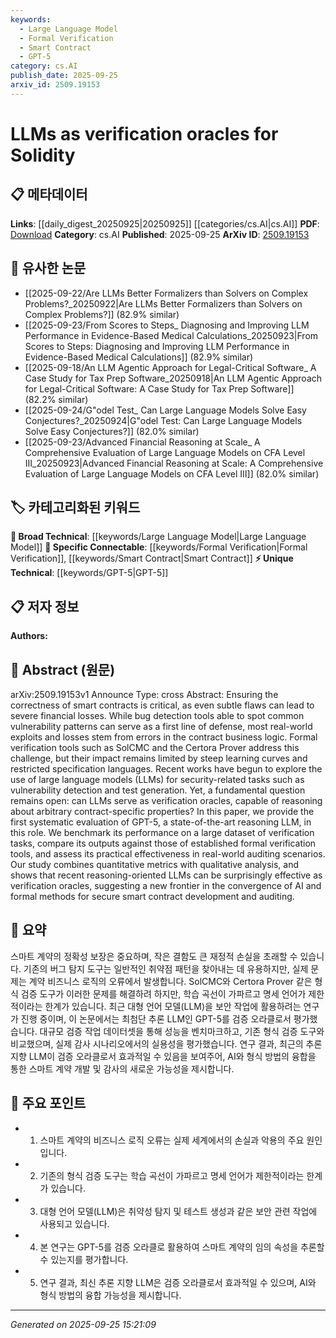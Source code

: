 ```yaml
---
keywords:
  - Large Language Model
  - Formal Verification
  - Smart Contract
  - GPT-5
category: cs.AI
publish_date: 2025-09-25
arxiv_id: 2509.19153
---
```


<!-- KEYWORD_LINKING_METADATA:
{
  "processed_timestamp": "2025-09-25T15:21:09.956400",
  "vocabulary_version": "1.0",
  "selected_keywords": [
    "Large Language Model",
    "Formal Verification",
    "Smart Contract",
    "GPT-5"
  ],
  "rejected_keywords": [],
  "similarity_scores": {
    "Large Language Model": 0.85,
    "Formal Verification": 0.78,
    "Smart Contract": 0.8,
    "GPT-5": 0.75
  },
  "extraction_method": "AI_prompt_based",
  "budget_applied": true,
  "candidates_json": {
    "candidates": [
      {
        "surface": "Large Language Models",
        "canonical": "Large Language Model",
        "aliases": [
          "LLM",
          "Language Model"
        ],
        "category": "broad_technical",
        "rationale": "LLMs are central to the paper's exploration of verification oracles, linking AI with smart contract security.",
        "novelty_score": 0.45,
        "connectivity_score": 0.88,
        "specificity_score": 0.65,
        "link_intent_score": 0.85
      },
      {
        "surface": "Formal Verification",
        "canonical": "Formal Verification",
        "aliases": [
          "Formal Methods",
          "Verification Tools"
        ],
        "category": "specific_connectable",
        "rationale": "Connects the use of LLMs with established methods for ensuring smart contract correctness.",
        "novelty_score": 0.55,
        "connectivity_score": 0.79,
        "specificity_score": 0.82,
        "link_intent_score": 0.78
      },
      {
        "surface": "Smart Contracts",
        "canonical": "Smart Contract",
        "aliases": [
          "Blockchain Contracts",
          "Crypto Contracts"
        ],
        "category": "specific_connectable",
        "rationale": "Central to the paper's context, linking blockchain technology with AI verification methods.",
        "novelty_score": 0.5,
        "connectivity_score": 0.84,
        "specificity_score": 0.8,
        "link_intent_score": 0.8
      },
      {
        "surface": "GPT-5",
        "canonical": "GPT-5",
        "aliases": [
          "Generative Pre-trained Transformer 5"
        ],
        "category": "unique_technical",
        "rationale": "A specific LLM evaluated in the study, crucial for understanding the paper's experimental setup.",
        "novelty_score": 0.7,
        "connectivity_score": 0.65,
        "specificity_score": 0.9,
        "link_intent_score": 0.75
      }
    ],
    "ban_list_suggestions": [
      "verification oracles",
      "security-related tasks",
      "real-world auditing scenarios"
    ]
  },
  "decisions": [
    {
      "candidate_surface": "Large Language Models",
      "resolved_canonical": "Large Language Model",
      "decision": "linked",
      "scores": {
        "novelty": 0.45,
        "connectivity": 0.88,
        "specificity": 0.65,
        "link_intent": 0.85
      }
    },
    {
      "candidate_surface": "Formal Verification",
      "resolved_canonical": "Formal Verification",
      "decision": "linked",
      "scores": {
        "novelty": 0.55,
        "connectivity": 0.79,
        "specificity": 0.82,
        "link_intent": 0.78
      }
    },
    {
      "candidate_surface": "Smart Contracts",
      "resolved_canonical": "Smart Contract",
      "decision": "linked",
      "scores": {
        "novelty": 0.5,
        "connectivity": 0.84,
        "specificity": 0.8,
        "link_intent": 0.8
      }
    },
    {
      "candidate_surface": "GPT-5",
      "resolved_canonical": "GPT-5",
      "decision": "linked",
      "scores": {
        "novelty": 0.7,
        "connectivity": 0.65,
        "specificity": 0.9,
        "link_intent": 0.75
      }
    }
  ]
}
-->

# LLMs as verification oracles for Solidity

## 📋 메타데이터

**Links**: [[daily_digest_20250925|20250925]] [[categories/cs.AI|cs.AI]]
**PDF**: [Download](https://arxiv.org/pdf/2509.19153.pdf)
**Category**: cs.AI
**Published**: 2025-09-25
**ArXiv ID**: [2509.19153](https://arxiv.org/abs/2509.19153)

## 🔗 유사한 논문
- [[2025-09-22/Are LLMs Better Formalizers than Solvers on Complex Problems?_20250922|Are LLMs Better Formalizers than Solvers on Complex Problems?]] (82.9% similar)
- [[2025-09-23/From Scores to Steps_ Diagnosing and Improving LLM Performance in Evidence-Based Medical Calculations_20250923|From Scores to Steps: Diagnosing and Improving LLM Performance in Evidence-Based Medical Calculations]] (82.9% similar)
- [[2025-09-18/An LLM Agentic Approach for Legal-Critical Software_ A Case Study for Tax Prep Software_20250918|An LLM Agentic Approach for Legal-Critical Software: A Case Study for Tax Prep Software]] (82.2% similar)
- [[2025-09-24/G\"odel Test_ Can Large Language Models Solve Easy Conjectures?_20250924|G\"odel Test: Can Large Language Models Solve Easy Conjectures?]] (82.0% similar)
- [[2025-09-23/Advanced Financial Reasoning at Scale_ A Comprehensive Evaluation of Large Language Models on CFA Level III_20250923|Advanced Financial Reasoning at Scale: A Comprehensive Evaluation of Large Language Models on CFA Level III]] (82.0% similar)

## 🏷️ 카테고리화된 키워드
**🧠 Broad Technical**: [[keywords/Large Language Model|Large Language Model]]
**🔗 Specific Connectable**: [[keywords/Formal Verification|Formal Verification]], [[keywords/Smart Contract|Smart Contract]]
**⚡ Unique Technical**: [[keywords/GPT-5|GPT-5]]

## 📋 저자 정보

**Authors:** 

## 📄 Abstract (원문)

arXiv:2509.19153v1 Announce Type: cross 
Abstract: Ensuring the correctness of smart contracts is critical, as even subtle flaws can lead to severe financial losses. While bug detection tools able to spot common vulnerability patterns can serve as a first line of defense, most real-world exploits and losses stem from errors in the contract business logic. Formal verification tools such as SolCMC and the Certora Prover address this challenge, but their impact remains limited by steep learning curves and restricted specification languages. Recent works have begun to explore the use of large language models (LLMs) for security-related tasks such as vulnerability detection and test generation. Yet, a fundamental question remains open: can LLMs serve as verification oracles, capable of reasoning about arbitrary contract-specific properties? In this paper, we provide the first systematic evaluation of GPT-5, a state-of-the-art reasoning LLM, in this role. We benchmark its performance on a large dataset of verification tasks, compare its outputs against those of established formal verification tools, and assess its practical effectiveness in real-world auditing scenarios. Our study combines quantitative metrics with qualitative analysis, and shows that recent reasoning-oriented LLMs can be surprisingly effective as verification oracles, suggesting a new frontier in the convergence of AI and formal methods for secure smart contract development and auditing.

## 📝 요약

스마트 계약의 정확성 보장은 중요하며, 작은 결함도 큰 재정적 손실을 초래할 수 있습니다. 기존의 버그 탐지 도구는 일반적인 취약점 패턴을 찾아내는 데 유용하지만, 실제 문제는 계약 비즈니스 로직의 오류에서 발생합니다. SolCMC와 Certora Prover 같은 형식 검증 도구가 이러한 문제를 해결하려 하지만, 학습 곡선이 가파르고 명세 언어가 제한적이라는 한계가 있습니다. 최근 대형 언어 모델(LLM)을 보안 작업에 활용하려는 연구가 진행 중이며, 이 논문에서는 최첨단 추론 LLM인 GPT-5를 검증 오라클로서 평가했습니다. 대규모 검증 작업 데이터셋을 통해 성능을 벤치마크하고, 기존 형식 검증 도구와 비교했으며, 실제 감사 시나리오에서의 실용성을 평가했습니다. 연구 결과, 최근의 추론 지향 LLM이 검증 오라클로서 효과적일 수 있음을 보여주어, AI와 형식 방법의 융합을 통한 스마트 계약 개발 및 감사의 새로운 가능성을 제시합니다.

## 🎯 주요 포인트

- 1. 스마트 계약의 비즈니스 로직 오류는 실제 세계에서의 손실과 악용의 주요 원인입니다.
- 2. 기존의 형식 검증 도구는 학습 곡선이 가파르고 명세 언어가 제한적이라는 한계가 있습니다.
- 3. 대형 언어 모델(LLM)은 취약성 탐지 및 테스트 생성과 같은 보안 관련 작업에 사용되고 있습니다.
- 4. 본 연구는 GPT-5를 검증 오라클로 활용하여 스마트 계약의 임의 속성을 추론할 수 있는지를 평가합니다.
- 5. 연구 결과, 최신 추론 지향 LLM은 검증 오라클로서 효과적일 수 있으며, AI와 형식 방법의 융합 가능성을 제시합니다.


---

*Generated on 2025-09-25 15:21:09*